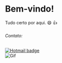 # Bem-vindo!
  Tudo certo por aqui. 😄 👍

###### _Contato:_
[![Hotmail badge](https://img.shields.io/badge/-Hotmail-0078D4?style=flat-square&logo=microsoft-outlook&logoColor=white&link=mailto:maria_eduardaboldt@hotmail.com)](mailto:maria_eduardaboldt@hotmail.com)
<br>
![Gif](https://pa1.narvii.com/6359/b48e95913c939e5ed99658931cb9e371992a4247_hq.gif)
<br>
